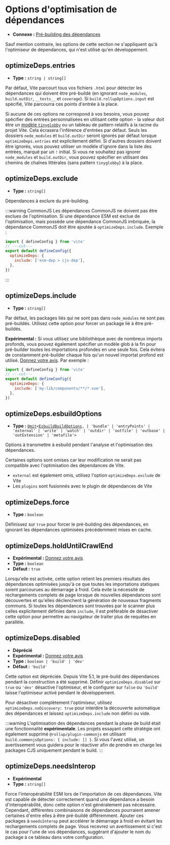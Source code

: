 # Options d'optimisation de dépendances

- **Connexe :** [Pré-building des dépendances](/guide/dep-pre-bundling)

Sauf mention contraire, les options de cette section ne s'appliquent qu'à l'optimiseur de dépendances, qui n'est utilisé qu'en développement.

## optimizeDeps.entries

- **Type :** `string | string[]`

Par défaut, Vite parcourt tous vos fichiers `.html` pour détecter les dépendances qui doivent être pré-buildé (en ignorant `node_modules`, `build.outDir`, `__tests__` et `coverage`). Si `build.rollupOptions.input` est spécifié, Vite parcourra ces points d'entrée à la place.

Si aucune de ces options ne correspond à vos besoins, vous pouvez spécifier des entrées personnalisées en utilisant cette option - la valeur doit être un [modèle `tinyglobby`](https://github.com/SuperchupuDev/tinyglobby) ou un tableau de pattern relatifs à la racine du projet Vite. Cela écrasera l'inférence d'entrées par défaut. Seuls les dossiers `node_modules` et `build.outDir` seront ignorés par défaut lorsque `optimizeDeps.entries` est explicitement défini. Si d'autres dossiers doivent être ignorés, vous pouvez utiliser un modèle d'ignore dans la liste des entrées, marqué par un `!` initial. Si vous ne souhaitez pas ignorer `node_modules` et `build.outDir`, vous pouvez spécifier en utilisant des chemins de chaînes littérales (sans pattern `tinyglobby`) à la place.

## optimizeDeps.exclude

- **Type :** `string[]`

Dépendances à exclure du pré-building.

:::warning CommonJS
Les dépendances CommonJS ne doivent pas être exclues de l'optimisation. Si une dépendance ESM est exclue de l'optimisation, mais possède une dépendance CommonJS imbriquée, la dépendance CommonJS doit être ajoutée à `optimizeDeps.include`. Exemple :

```js twoslash
import { defineConfig } from 'vite'
// ---cut---
export default defineConfig({
  optimizeDeps: {
    include: ['esm-dep > cjs-dep'],
  },
})
```

:::

## optimizeDeps.include

- **Type :** `string[]`

Par défaut, les packages liés qui ne sont pas dans `node_modules` ne sont pas pré-buildés. Utilisez cette option pour forcer un package lié à être pré-buildés.

**Expérimental :** Si vous utilisez une bibliothèque avec de nombreux imports profonds, vous pouvez également spécifier un modèle glob à la fin pour pré-builder toutes les importations profondes en une seule fois. Cela évitera de constamment pré-builder chaque fois qu'un nouvel importat profond est utilisé. [Donnez votre avis](https://github.com/vitejs/vite/discussions/15833). Par exemple :

```js twoslash
import { defineConfig } from 'vite'
// ---cut---
export default defineConfig({
  optimizeDeps: {
    include: ['my-lib/components/**/*.vue'],
  },
})
```

## optimizeDeps.esbuildOptions

- **Type :** [`Omit`](https://www.typescriptlang.org/docs/handbook/utility-types.html#omittype-keys)`<`[`EsbuildBuildOptions`](https://esbuild.github.io/api/#general-options)`,
| 'bundle'
| 'entryPoints'
| 'external'
| 'write'
| 'watch'
| 'outdir'
| 'outfile'
| 'outbase'
| 'outExtension'
| 'metafile'>`

Options à transmettre à esbuild pendant l'analyse et l'optimisation des dépendances.

Certaines options sont omises car leur modification ne serait pas compatible avec l'optimisation des dépendances de Vite.

- `external` est également omis, utilisez l'option `optimizeDeps.exclude` de Vite
- Les `plugins` sont fusionnés avec le plugin de dépendances de Vite

## optimizeDeps.force

- **Type :** `boolean`

Définissez sur `true` pour forcer le pré-building des dépendances, en ignorant les dépendances optimisées précédemment mises en cache.

## optimizeDeps.holdUntilCrawlEnd

- **Expérimental :** [Donnez votre avis](https://github.com/vitejs/vite/discussions/15834)
- **Type :** `boolean`
- **Défaut :** `true`

Lorsqu'elle est activée, cette option retient les premiers résultats des dépendances optimisées jusqu'à ce que toutes les importations statiques soient parcourues au démarrage à froid. Cela évite la nécessité de rechargements complets de page lorsque de nouvelles dépendances sont découvertes et qu'elles déclenchent la génération de nouveaux fragments communs. Si toutes les dépendances sont trouvées par le scanner plus celles explicitement définies dans `include`, il est préférable de désactiver cette option pour permettre au navigateur de traiter plus de requêtes en parallèle.

## optimizeDeps.disabled

- **Déprécié**
- **Expérimental :** [Donnez votre avis](https://github.com/vitejs/vite/discussions/13839)
- **Type :** `boolean | 'build' | 'dev'`
- **Défaut :** `'build'`

Cette option est dépréciée. Depuis Vite 5.1, le pré-build des dépendances pendant la construction a été supprimé. Définir `optimizeDeps.disabled` sur `true` ou `'dev'` désactive l'optimiseur, et le configurer sur `false` ou `'build'` laisse l'optimiseur activé pendant le développement.

Pour désactiver complètement l'optimiseur, utilisez `optimizeDeps.noDiscovery: true` pour interdire la découverte automatique des dépendances et laissez `optimizeDeps.include` non défini ou vide.

:::warning
L'optimisation des dépendances pendant la phase de build était une fonctionnalité **expérimentale**. Les projets essayant cette stratégie ont également supprimé `@rollup/plugin-commonjs` en utilisant `build.commonjsOptions: { include: [] }`. Si vous l'avez utilisé, un avertissement vous guidera pour le réactiver afin de prendre en charge les packages CJS uniquement pendant le build.
:::

## optimizeDeps.needsInterop

- **Expérimental**
- **Type :** `string[]`

Force l'interopérabilité ESM lors de l'importation de ces dépendances. Vite est capable de détecter correctement quand une dépendance a besoin d'interopérabilité, donc cette option n'est généralement pas nécessaire. Cependant, différentes combinaisons de dépendances pourraient amener certaines d'entre elles à être pré-buildé différemment. Ajouter ces packages à `needsInterop` peut accélérer le démarrage à froid en évitant les rechargements complets de page. Vous recevrez un avertissement si c'est le cas pour l'une de vos dépendances, suggérant d'ajouter le nom du package à ce tableau dans votre configuration.
